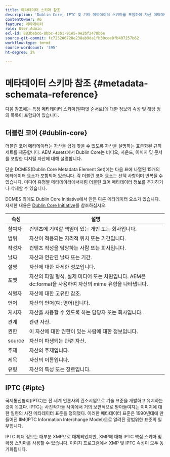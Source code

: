 ```yaml
---
title: 메타데이터 스키마 참조
description: 'Dublin Core, IPTC 및 기타 메타데이터 스키마를 포함하여 자산 메타데이터를 설명하는 표준 규칙에 대해 알아봅니다. '
contentOwner: AG
feature: 메타데이터
role: User,Admin
exl-id: 883bebc6-8bbc-43b1-91e5-9e2bf2470b6e
source-git-commit: fc725206728e238ab9da1fb30cee8fb407257b62
workflow-type: tm+mt
source-wordcount: '395'
ht-degree: 2%

---
```


# 메타데이터 스키마 참조 {#metadata-schemata-reference}

다음 참조에는 특정 메타데이터 스키마(알파벳 순서로)에 대한 정보와 속성 및 해당 정의 목록이 포함되어 있습니다.

## 더블린 코어 {#dublin-core}

더블린 코어 메타데이터는 자산을 쉽게 찾을 수 있도록 자산을 설명하는 표준화된 규칙 세트를 제공합니다. AEM Assets에서 Dublin Core는 비디오, 사운드, 이미지 및 문서를 포함한 디지털 자산에 대해 설명합니다.

단순 DCMES(Dublin Core Metadata Element Set)에는 다음 표에 나열된 15개의 메타데이터 요소가 포함되어 있습니다. 각 더블린 코어 요소는 선택 사항이며 반복될 수 있습니다. 미디어 유형별 메타데이터에서처럼 더블린 코어 메타데이터 정보를 추가하거나 삭제할 수 있습니다.

DCMES 외에도 Dublin Core Initiative에서 만든 다른 메타데이터 요소가 있습니다. 자세한 내용은 [Dublin Core Initiative](https://dublincore.org/)를 참조하십시오.

| 속성 | 설명 |
|---|---|
| 참여자 | 컨텐츠에 기여할 책임이 있는 개인 또는 회사입니다. |
| 범위 | 자산이 적용되는 지리적 위치 또는 기간입니다. |
| 작성자 | 컨텐츠 작성을 담당하는 사람 또는 회사입니다. |
| 날짜 | 자산과 연관된 날짜 또는 기간. |
| 설명 | 자산에 대한 자세한 정보입니다. |
| 포맷 | 자산의 파일 형식, 실제 미디어 또는 차원입니다. AEM은 dc:format을 사용하여 자산의 mime 유형을 나타냅니다. |
| 식별자 | 자산에 대한 고유한 참조. |
| 언어 | 자산의 언어(예: 영어)입니다. |
| 게시자 | 자산을 사용할 수 있도록 하는 담당자 또는 회사입니다. |
| 관계 | 관련 자산. |
| 권한 | 이 자산에 대한 권한이 있는 사람에 대한 정보입니다. |
| source | 자산이 파생되는 관련 자산. |
| 주제 | 자산의 주제입니다. |
| 제목 | 자산의 이름입니다. |
| 유형 | 자산의 특성 또는 장르입니다. |

## IPTC {#iptc}

국제통신협회(IPTC)는 전 세계 언론사의 컨소시엄으로 기술 표준을 개발하고 유지하는 것이 목표다. IPTC는 사진작가들 사이에서 거의 보편적으로 받아들여지는 이미지에 대한 일련의 사진 메타데이터 표준을 정의했다. 이러한 메타데이터 표준은 1990년대에 만들어진 IIM(IPTC Information Interchange Model)으로 알려진 광범위한 표준의 일부입니다.

IPTC 헤더 정보는 대부분 XMP으로 대체되었지만, XMP에 대해 IPTC 핵심 스키마 및 확장 스키마를 사용할 수 있습니다. 이미지 프로그램에서 XMP 및 IPTC 속성이 모두 동기화됩니다.
